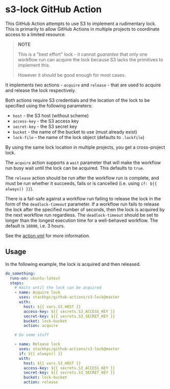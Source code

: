 # s3-lock GitHub Action

This GitHub Action attempts to use S3 to implement a rudimentary lock. This is primarily
to allow GitHub Actions in multiple projects to coordinate access to a limited resource.

> **NOTE**
> 
> This is a "best effort" lock - it cannot *guarantee* that only one workflow run
> can acquire the lock because S3 lacks the primitives to implement this.
>
> However it should be good enough for most cases.

It implements two actions - `acquire` and `release` - that are used to acquire and
release the lock respectively.

Both actions require S3 credentials and the location of the lock to be specified
using the following parameters:

  * `host` - the S3 host (without scheme)
  * `access-key` - the S3 access key
  * `secret-key` - the S3 secret key
  * `bucket` - the name of the bucket to use (must already exist)
  * `lock-file` - the name of the lock object (defaults to `.lockfile`)

By using the same lock location in multiple projects, you get a cross-project lock.

The `acquire` action supports a `wait` parameter that will make the workflow run
busy wait until the lock can be acquired. This defaults to `true`.

The `release` action should be run after the workflow run is complete, and must be
run whether it succeeds, fails or is cancelled (i.e. using `if: ${{ always() }}`).

There is a fail-safe against a workflow run failing to release the lock in the form
of the `deadlock-timeout` parameter. If a workflow run fails to release the lock
after the specified number of seconds, then the lock is acquired by the next workflow
run regardless. The `deadlock-timeout` should be set to longer than the longest
execution time for a well-behaved workflow. The default is `10800`, i.e. 3 hours.

See the [action.yml](./action.yml) for more information.

## Usage

In the following example, the lock is acquired and then released.

```yaml
do_something:
  runs-on: ubuntu-latest
  steps:
    # Waits until the lock can be acquired
    - name: Acquire lock
      uses: stackhpc/github-actions/s3-lock@master
      with:
        host: ${{ vars.S3_HOST }}
        access-key: ${{ secrets.S3_ACCESS_KEY }}
        secret-key: ${{ secrets.S3_SECRET_KEY }}
        bucket: lock-bucket
        action: acquire

    # Do some stuff

    - name: Release lock
      uses: stackhpc/github-actions/s3-lock@master
      if: ${{ always() }}
      with:
        host: ${{ vars.S3_HOST }}
        access-key: ${{ secrets.S3_ACCESS_KEY }}
        secret-key: ${{ secrets.S3_SECRET_KEY }}
        bucket: lock-bucket
        action: release
```
